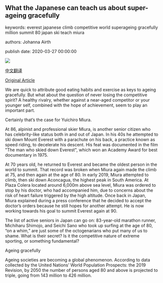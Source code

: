 ## What the Japanese can teach us about super-ageing gracefully

keywords: everest japanese climb competitive world superageing gracefully million summit 80 japan ski teach miura

authors: Johanna Airth

publish date: 2020-03-27 00:00:00

![](https://ichef.bbci.co.uk/wwfeatures/live/624_351/images/live/p0/87/x1/p087x15b.jpg)

[中文翻译](What%20the%20Japanese%20can%20teach%20us%20about%20super-ageing%20gracefully_zh.md)

[Original Article](http://www.bbc.com/future/article/20200327-what-the-japanese-can-teach-about-super-ageing-gracefully)

We are quick to attribute good eating habits and exercise as keys to ageing gracefully. But what about the question of never losing the competitive spirit? A healthy rivalry, whether against a near-aged competitor or your younger self, combined with the hope of achievement, seem to play an important part.

Certainly that’s the case for Yuichiro Miura.

At 86, alpinist and professional skier Miura, is another senior citizen who has celebrity-like status both in and out of Japan. In his 40s he attempted to ski down Mount Everest with a parachute on his back, a practice known as speed riding, to decelerate his descent. His feat was documented in the film "The man who skied down Everest", which won an Academy Award for best documentary in 1975.

At 70 years old, he returned to Everest and became the oldest person in the world to summit. That record was broken when Miura again made the climb at 75, and then again at the age of 80. In early 2019, Miura attempted to climb, then ski down Aconcagua, the highest peak in South America. At Plaza Colera located around 6,000m above sea level, Miura was ordered to stop by his doctor, who had accompanied him, due to concerns about the risk of heart failure triggered by the high altitude. Once back in Japan, Miura explained during a press conference that he decided to accept the doctor’s orders because he still hopes for another attempt. He is now working towards his goal to summit Everest again at 90.

The list of active seniors in Japan can go on: 83-year-old marathon runner, Michiharu Shimojo, and Seichi Sano who took up surfing at the age of 80, “on a whim,” are just some of the octogenarians who put many of us to shame. What is their secret? Is it the competitive nature of extreme sporting, or something fundamental?

Ageing gracefully

Ageing societies are becoming a global phenomenon. According to data collected by the United Nations’ World Population Prospects: the 2019 Revision, by 2050 the number of persons aged 80 and above is projected to triple, going from 143 million to 426 million.